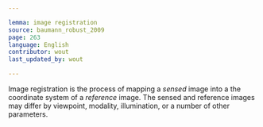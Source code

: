 ```yaml
---

lemma: image registration
source: baumann_robust_2009
page: 263
language: English
contributor: wout
last_updated_by: wout

---
```


Image registration is the process of mapping a _sensed_ image into a the coordinate system of a _reference_ image. The sensed and reference images may differ by viewpoint, modality, illumination, or a number of other parameters.
